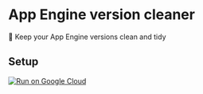 # App Engine version cleaner

🧹 Keep your App Engine versions clean and tidy

## Setup

[![Run on Google Cloud](https://deploy.cloud.run/button.svg)](https://deploy.cloud.run)
